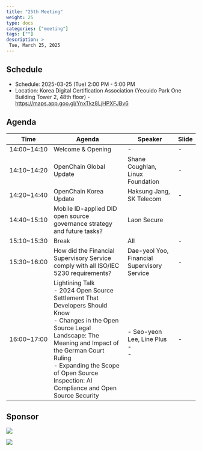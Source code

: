 ```yaml
---
title: "25th Meeting"
weight: 25
type: docs
categories: ["meeting"]
tags: [""]
description: >
 Tue, March 25, 2025
---
```


## Schedule

* Schedule: 2025-03-25 (Tue) 2:00 PM - 5:00 PM
* Location: Korea Digital Certification Association (Yeouido Park One Building Tower 2, 48th floor) - https://maps.app.goo.gl/YnxTkz8LjHPXFJBv6


## Agenda

| Time | Agenda | Speaker | Slide |
|----|-----------------|------|------|
| 14:00~14:10 | Welcome & Opening | - | - |
| 14:10~14:20 | OpenChain Global Update | Shane Coughlan, Linux Foundation | - |
| 14:20~14:40 | OpenChain Korea Update | Haksung Jang, SK Telecom | - |
| 14:40~15:10 | Mobile ID-applied DID open source governance strategy and future tasks? | Laon Secure |
| 15:10~15:30 | Break | All | - |
| 15:30~16:00 | How did the Financial Supervisory Service comply with all ISO/IEC 5230 requirements? |  Dae-yeol Yoo, Financial Supervisory Service | - |
| 16:00~17:00 | Lightining Talk <br> - 2024 Open Source Settlement That Developers Should Know <br> - Changes in the Open Source Legal Landscape: The Meaning and Impact of the German Court Ruling<br> - Expanding the Scope of Open Source Inspection: AI Compliance and Open Source Security | <br> - Seo-yeon Lee, Line Plus  <br> - <br> -| - |

## Sponsor

![](../../../images/content/about/logo/raon.png)


![](../../../images/content/about/logo/did.png)